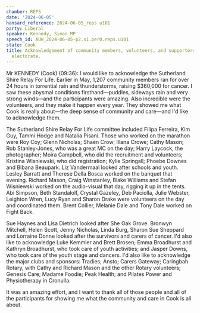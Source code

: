 ```yaml
---
chamber: REPS
date: '2024-06-05'
hansard_reference: 2024-06-05_reps u101
party: Liberal
speaker: Kennedy, Simon MP
speech_id: AUH_2024-06-05-p2.s1.per0.reps.u101
state: Cook
title: Acknowledgement of community members, volunteers, and supporters in the Cook
  electorate.
---
```


Mr KENNEDY (Cook) (09:36): I would like to acknowledge the Sutherland Shire Relay For Life. Earlier in May, 1,207 community members ran for over 24 hours in torrential rain and thunderstorms, raising $360,000 for cancer. I saw these abysmal conditions firsthand—puddles, sideways rain and very strong winds—and the participants were amazing. Also incredible were the volunteers, and they make it happen every year. They showed me what Cook is really about—the deep sense of community and care—and I'd like to acknowledge them.

The Sutherland Shire Relay For Life committee included Filipa Ferreira, Kim Guy, Tammi Hodge and Natalia Pisani. Those who worked on the marathon were Roy Coy; Glenn Nicholas; Shaen Crow; Illana Crowe; Cathy Mason; Rob Stanley-Jones, who was a great MC on the day; Harry Laycock, the photographer; Moira Campbell, who did the recruitment and volunteers; Kristina Wisniewski, who did registration; Kylie Springall; Phoebe Downes and Bibana Beaupark. Liz Vandermaal looked after schools and youth. Lesley Barratt and Therese Della Bosca worked on the banquet that evening. Richard Mason, Craig Winstanley, Blake Williams and Stefan Wisniewski worked on the audio-visual that day, rigging it up in the tents. Abi Simpson, Beth Standalolf, Crystal Gazeley, Deb Paciolla, Julie Webster, Leighton Wren, Lucy Ryan and Sharon Drake were volunteers on the day and coordinated them. Brent Collier, Melanie Dale and Tony Dale worked on Fight Back.

Sue Haynes and Lisa Dietrich looked after She Oak Grove. Bronwyn Mitchell, Helen Scott, Jenny Nicholas, Linda Burg, Sharon Sue Sheppard and Lorraine Donne looked after the survivors and carers of cancer. I'd also like to acknowledge Luke Kemmler and Brett Brosen; Emma Broadhurst and Kathryn Broadhurst, who took care of youth activities; and Jasper Downs, who took care of the youth stage and dancers. I'd also like to acknowledge the major clubs and sponsors: Tradies; Ansto; Carers Gateway; Caringbah Rotary, with Cathy and Richard Mason and the other Rotary volunteers; Genesis Care; Madame Foodie; Peak Health; and Pilates Power and Physiotherapy in Cronulla.

It was an amazing effort, and I want to thank all of those people and all of the participants for showing me what the community and care in Cook is all about.
